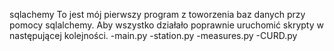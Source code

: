 sqlachemy 
To jest mój pierwszy program z toworzenia baz danych przy pomocy sqlalchemy.
Aby wszystko działało poprawnie uruchomić skrypty w następującej kolejności.
-main.py
-station.py
-measures.py
-CURD.py